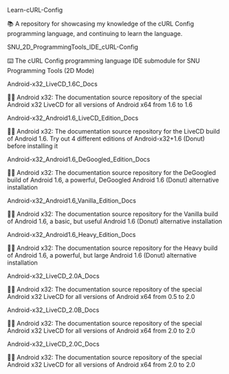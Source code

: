 
Learn-cURL-Config

📚️ A repository for showcasing my knowledge of the cURL Config programming language, and continuing to learn the language. 

SNU_2D_ProgrammingTools_IDE_cURL-Config

⌨️ The cURL Config programming language IDE submodule for SNU Programming Tools (2D Mode)

Android-x32_LiveCD_1.6C_Docs

🤖️📖️ Android x32: The documentation source repository of the special Android x32 LiveCD for all versions of Android x64 from 1.6 to 1.6

Android-x32_Android1.6_LiveCD_Edition_Docs

🤖️📖️ Android x32: The documentation source repository for the LiveCD build of Android 1.6. Try out 4 different editions of Android-x32+1.6 (Donut) before installing it 

Android-x32_Android1.6_DeGoogled_Edition_Docs

🤖️📖️ Android x32: The documentation source repository for the DeGoogled build of Android 1.6, a powerful, DeGoogled Android 1.6 (Donut) alternative installation 

Android-x32_Android1.6_Vanilla_Edition_Docs

🤖️📖️ Android x32: The documentation source repository for the Vanilla build of Android 1.6, a basic, but useful Android 1.6 (Donut) alternative installation

Android-x32_Android1.6_Heavy_Edition_Docs

🤖️📖️ Android x32: The documentation source repository for the Heavy build of Android 1.6, a powerful, but large Android 1.6 (Donut) alternative installation

Android-x32_LiveCD_2.0A_Docs

🤖️📖️ Android x32: The documentation source repository of the special Android x32 LiveCD for all versions of Android x64 from 0.5 to 2.0

Android-x32_LiveCD_2.0B_Docs

🤖️📖️ Android x32: The documentation source repository of the special Android x32 LiveCD for all versions of Android x64 from 2.0 to 2.0

Android-x32_LiveCD_2.0C_Docs

🤖️📖️ Android x32: The documentation source repository of the special Android x32 LiveCD for all versions of Android x64 from 2.0 to 2.0

